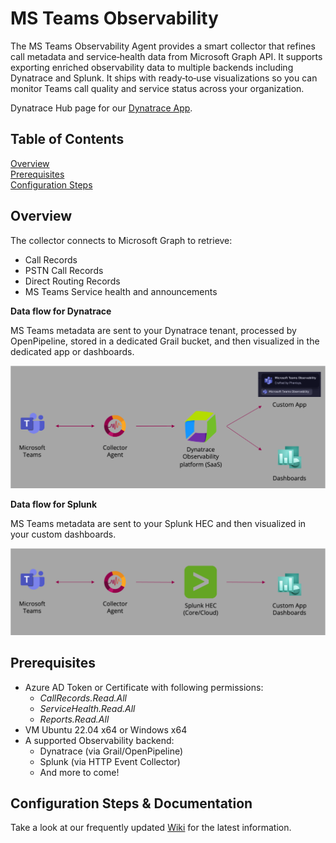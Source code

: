 # MS Teams Observability

The MS Teams Observability Agent provides a smart collector that refines call metadata and service‑health data from Microsoft Graph API. It supports exporting enriched observability data to multiple backends including Dynatrace and Splunk. 
It ships with ready‑to‑use visualizations so you can monitor Teams call quality and service status across your organization.

Dynatrace Hub page for our [Dynatrace App](https://www.dynatrace.com/hub/detail/microsoft-teams-observability/).

## Table of Contents

[Overview](#overview)  
[Prerequisites](#prerequisites)  
[Configuration Steps](#configuration-steps--documentation)  

## Overview

The collector connects to Microsoft Graph to retrieve:
- Call Records
- PSTN Call Records
- Direct Routing Records
- MS Teams Service health and announcements

**Data flow for Dynatrace**

MS Teams metadata are sent to your Dynatrace tenant, processed by OpenPipeline, stored in a dedicated Grail bucket, and then visualized in the dedicated app or dashboards.

<p align="center">
  <img src="./src/assets/images/Architecture-DT.png" width=900>
</p>

**Data flow for Splunk**

MS Teams metadata are sent to your Splunk HEC and then visualized in your custom dashboards.

<p align="center">
  <img src="./src/assets/images/Architecture-Splunk.png" width=900>
</p>

## Prerequisites

- Azure AD Token or Certificate with following permissions:
  - *CallRecords.Read.All*
  - *ServiceHealth.Read.All*
  - *Reports.Read.All*
- VM Ubuntu 22.04 x64 or Windows x64
- A supported Observability backend: 
  -	Dynatrace (via Grail/OpenPipeline)
  -	Splunk (via HTTP Event Collector)
  - And more to come!

## Configuration Steps & Documentation

Take a look at our frequently updated [Wiki](https://github.com/Phenisys/microsoft-teams-observability/wiki) for the latest information.
